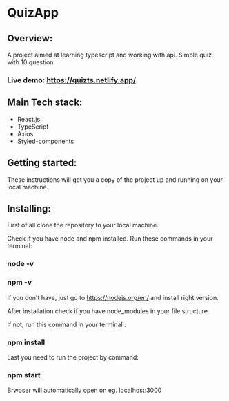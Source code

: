 
# QuizApp

## Overview: 

A project aimed at learning typescript and working with api. Simple quiz with 10 question.

### Live demo: https://quizts.netlify.app/

## Main Tech stack:

- React.js,
- TypeScript
- Axios
- Styled-components

## Getting started:

These instructions will get you a copy of the project up and running on your local machine.

## Installing:

First of all clone the repository to your local machine.

Check if you have node and npm installed.
Run these commands in your terminal:

### node -v

### npm -v

If you don't have, just go to https://nodejs.org/en/ and install right version.

After installation check if you have node_modules in your file structure.

If not, run this command in your terminal :

### npm install

Last you need to run the project by command:

### npm start

Brwoser will automatically open on eg. localhost:3000
